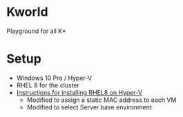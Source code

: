 # Kworld
Playground for all K*

# Setup
- Windows 10 Pro / Hyper-V
- RHEL 8 for the cluster
- [Instructions for installing RHEL8 on Hyper-V][1]
  - Modified to assign a static MAC address to each VM
  - Modified to select Server base environment


[1]: https://developers.redhat.com/rhel8/install-rhel8-hyperv/
